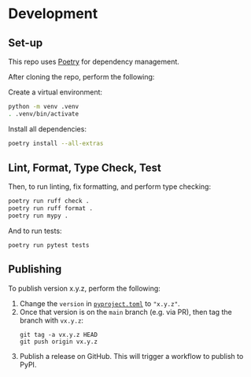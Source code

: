 # Development

## Set-up

This repo uses [Poetry](https://python-poetry.org/) for dependency management.

After cloning the repo, perform the following:

Create a virtual environment:

```bash
python -m venv .venv
. .venv/bin/activate
```

Install all dependencies:

```bash
poetry install --all-extras
```

## Lint, Format, Type Check, Test

Then, to run linting, fix formatting, and perform type checking:

```bash
poetry run ruff check .
poetry run ruff format .
poetry run mypy .
```

And to run tests:

```shell
poetry run pytest tests
```

## Publishing

To publish version x.y.z, perform the following:

1. Change the `version` in [`pyproject.toml`](./pyproject.toml) to `"x.y.z"`.
2. Once that version is on the `main` branch (e.g. via PR), then tag the branch with `vx.y.z`:
    ```shell
    git tag -a vx.y.z HEAD
    git push origin vx.y.z
    ```
3. Publish a release on GitHub. This will trigger a workflow to publish to PyPI.
